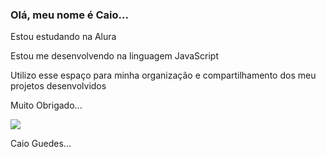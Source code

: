 ### Olá, meu nome é Caio...

Estou estudando na Alura

Estou me desenvolvendo na linguagem JavaScript

Utilizo esse espaço para minha organização e compartilhamento dos meu projetos desenvolvidos

Muito Obrigado...

![](https://media.tenor.com/xVlgmC8rAHcAAAAM/corinthians-timao.gif)

Caio Guedes...

